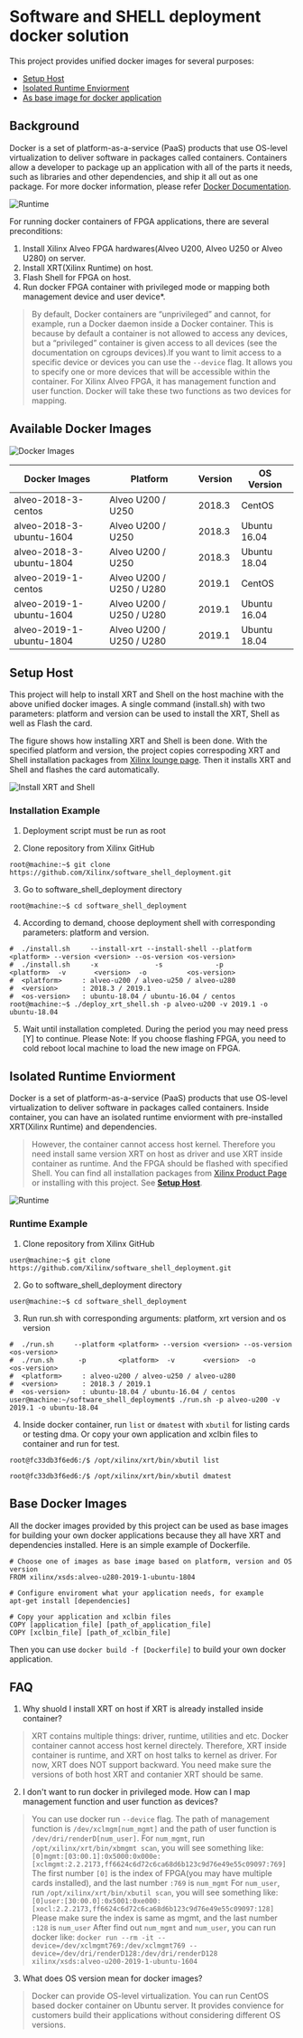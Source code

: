 # Software and SHELL deployment docker solution

This project provides unified docker images for several purposes: 

* [Setup Host](#setup-host)
* [Isolated Runtime Enviorment](#isolated-runtime-enviorment)
* [As base image for docker application](#base-docker-images)

## Background

Docker is a set of platform-as-a-service (PaaS) products that use OS-level virtualization to deliver software in packages called containers. Containers allow a developer to package up an application with all of the parts it needs, such as libraries and other dependencies, and ship it all out as one package. For more docker information, please refer [Docker Documentation](https://docs.docker.com). 

![Runtime](doc/runtime.png)

For running docker containers of FPGA applications, there are several preconditions:
1. Install Xilinx Alveo FPGA hardwares(Alveo U200, Alveo U250 or Alveo U280) on server.
2. Install XRT(Xilinx Runtime) on host.
3. Flash Shell for FPGA on host.
4. Run docker FPGA container with privileged mode or mapping both management device and user device\*.
> By default, Docker containers are “unprivileged” and cannot, for example, run a Docker daemon inside a Docker container. This is because by default a container is not allowed to access any devices, but a “privileged” container is given access to all devices (see the documentation on cgroups devices).If you want to limit access to a specific device or devices you can use the `--device` flag. It allows you to specify one or more devices that will be accessible within the container. For Xilinx Alveo FPGA, it has management function and user function. Docker will take these two functions as two devices for mapping. 

## Available Docker Images
![Docker Images](doc/docker_images.png)

Docker Images | Platform | Version | OS Version
------------- | -------- | ------- | ----------
alveo-2018-3-centos      | Alveo U200 / U250 | 2018.3 | CentOS
alveo-2018-3-ubuntu-1604 | Alveo U200 / U250 | 2018.3 | Ubuntu 16.04
alveo-2018-3-ubuntu-1804 | Alveo U200 / U250 | 2018.3 | Ubuntu 18.04
alveo-2019-1-centos      | Alveo U200 / U250 / U280 | 2019.1 | CentOS
alveo-2019-1-ubuntu-1604 | Alveo U200 / U250 / U280 | 2019.1 | Ubuntu 16.04
alveo-2019-1-ubuntu-1804 | Alveo U200 / U250 / U280 | 2019.1 | Ubuntu 18.04

## Setup Host

This project will help to install XRT and Shell on the host machine with the above unified docker images. A single command (install.sh) with two parameters: platform and version can be used to install the XRT, Shell as well as Flash the card.

The figure shows how installing XRT and Shell is been done. With the specified platform and version, the project copies correspoding XRT and Shell installation packages from [Xilinx lounge page](https://www.xilinx.com/products/boards-and-kits/alveo.html). Then it installs XRT and Shell and flashes the card automatically.  

![Install XRT and Shell](doc/install_xrt_shell.png)

### Installation Example
1. Deployment script must be run as root

2. Clone repository from Xilinx GitHub
```
root@machine:~$ git clone https://github.com/Xilinx/software_shell_deployment.git
```

3. Go to software_shell_deployment directory
```
root@machine:~$ cd software_shell_deployment
```

4. According to demand, choose deployment shell with corresponding parameters: platform and version.
```
#  ./install.sh     --install-xrt --install-shell --platform <platform> --version <version> --os-version <os-version>
#  ./install.sh     -x              -s             -p        <platform>  -v       <version>  -o          <os-version>
#  <platform>     : alveo-u200 / alveo-u250 / alveo-u280
#  <version>      : 2018.3 / 2019.1
#  <os-version>   : ubuntu-18.04 / ubuntu-16.04 / centos
root@machine:~$ ./deploy_xrt_shell.sh -p alveo-u200 -v 2019.1 -o ubuntu-18.04
```

5. Wait until installation completed. During the period you may need press [Y] to continue. Please Note: If you choose flashing FPGA, you need to cold reboot local machine to load the new image on FPGA.


## Isolated Runtime Enviorment

Docker is a set of platform-as-a-service (PaaS) products that use OS-level virtualization to deliver software in packages called containers. Inside container, you can have an isolated runtime enviorment with pre-installed XRT(Xilinx Runtime) and dependencies. 
> However, the container cannot access host kernel. Therefore you need install same version XRT on host as driver and use XRT inside container as runtime. And the FPGA should be flashed with specified Shell. You can find all installation packages from [Xilinx Product Page](https://www.xilinx.com/products/boards-and-kits/alveo.html) or installing with this project. See [**Setup Host**](#setup-host). 

![Runtime](doc/runtime.png)

### Runtime Example
1. Clone repository from Xilinx GitHub
```
user@machine:~$ git clone https://github.com/Xilinx/software_shell_deployment.git
```
2. Go to software_shell_deployment directory
```
user@machine:~$ cd software_shell_deployment
```

3. Run run.sh with corresponding arguments: platform, xrt version and os version
```
#  ./run.sh     --platform <platform> --version <version> --os-version <os-version>
#  ./run.sh      -p        <platform>  -v       <version>  -o          <os-version>
#  <platform>     : alveo-u200 / alveo-u250 / alveo-u280
#  <version>      : 2018.3 / 2019.1
#  <os-version>   : ubuntu-18.04 / ubuntu-16.04 / centos
user@machine:~/software_shell_deployment$ ./run.sh -p alveo-u200 -v 2019.1 -o ubuntu-18.04
```

4. Inside docker container, run `list` or `dmatest` with `xbutil` for listing cards or testing dma. Or copy your own application and xclbin files to container and run for test. 
```
root@fc33db3f6ed6:/$ /opt/xilinx/xrt/bin/xbutil list

root@fc33db3f6ed6:/$ /opt/xilinx/xrt/bin/xbutil dmatest
```


## Base Docker Images
All the docker images provided by this project can be used as base images for building your own docker applications because they all have XRT and dependencies installed. Here is an simple example of Dockerfile.

```
# Choose one of images as base image based on platform, version and OS version
FROM xilinx/xsds:alveo-u280-2019-1-ubuntu-1804

# Configure enviroment what your application needs, for example
apt-get install [dependencies]

# Copy your application and xclbin files
COPY [application_file] [path_of_application_file]
COPY [xclbin_file] [path_of_xclbin_file]
```

Then you can use `docker build -f [Dockerfile]` to build your own docker application. 

## FAQ
1. Why shuold I install XRT on host if XRT is already installed inside container?
> XRT contains multiple things: driver, runtime, utilities and etc. Docker container cannot access host kernel directely. Therefore, XRT inside container is runtime, and XRT on host talks to kernel as driver. 
> For now, XRT does NOT support backward. You need make sure the versions of both host XRT and contanier XRT should be same. 

2. I don't want to run docker in privileged mode. How can I map management function and user function as devices?
> You can use docker run `--device` flag. The path of management function is `/dev/xclmgm[num_mgmt]` and the path of user function is `/dev/dri/renderD[num_user]`. 
> For `num_mgmt`, run `/opt/xilinx/xrt/bin/xbmgmt scan`, you will see something like:
> `[0]mgmt:[03:00.1]:0x5000:0x000e:[xclmgmt:2.2.2173,ff6624c6d72c6ca68d6b123c9d76e49e55c09097:769]`
> The first number `[0]` is the index of FPGA(you may have multiple cards installed), and the last number `:769` is `num_mgmt`
> For `num_user`, run `/opt/xilinx/xrt/bin/xbutil scan`, you will see something like:
> `[0]user:[30:00.0]:0x5001:0xe000:[xocl:2.2.2173,ff6624c6d72c6ca68d6b123c9d76e49e55c09097:128]`
> Please make sure the index is same as mgmt, and the last number `:128` is `num_user`
> After find out `num_mgmt` and `num_user`, you can run docker like:
> `docker run --rm -it --device=/dev/xclmgmt769:/dev/xclmgmt769 --device=/dev/dri/renderD128:/dev/dri/renderD128 xilinx/xsds:alveo-u200-2019-1-ubuntu-1604`

3. What does OS version mean for docker images?
> Docker can provide OS-level virtualization. You can run CentOS based docker container on Ubuntu server. It provides convience for customers build their applications without considering different OS versions. 

